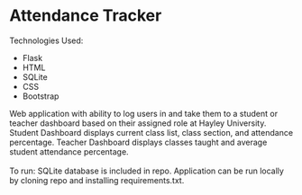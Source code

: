 # Attendance Tracker

Technologies Used: <br>
* Flask <br>
* HTML <br>
* SQLite <br>
* CSS <br>
* Bootstrap <br>

Web application with ability to log users in and take them to a student or teacher dashboard based on their assigned role at Hayley University. <br>
Student Dashboard displays current class list, class section, and attendance percentage. Teacher Dashboard displays classes taught and average student attendance percentage. <br>
<br>
To run:
SQLite database is included in repo. Application can be run locally by cloning repo and installing requirements.txt.
